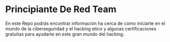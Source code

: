 # Principiante De Red Team
En este Repo podrás encontrar información ha cerca de como iniciarte en el mundo de la ciberseguridad y el hacking etico y algunas certificaciones gratuitas para ayudarte en este gran mundo del hacking.
